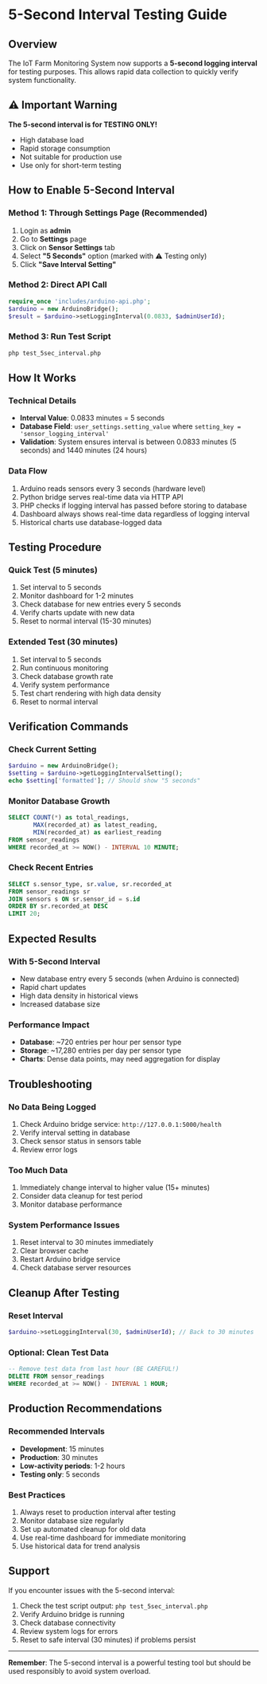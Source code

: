 # 5-Second Interval Testing Guide

## Overview
The IoT Farm Monitoring System now supports a **5-second logging interval** for testing purposes. This allows rapid data collection to quickly verify system functionality.

## ⚠️ Important Warning
**The 5-second interval is for TESTING ONLY!**
- High database load
- Rapid storage consumption
- Not suitable for production use
- Use only for short-term testing

## How to Enable 5-Second Interval

### Method 1: Through Settings Page (Recommended)
1. Login as **admin**
2. Go to **Settings** page
3. Click on **Sensor Settings** tab
4. Select **"5 Seconds"** option (marked with ⚠️ Testing only)
5. Click **"Save Interval Setting"**

### Method 2: Direct API Call
```php
require_once 'includes/arduino-api.php';
$arduino = new ArduinoBridge();
$result = $arduino->setLoggingInterval(0.0833, $adminUserId);
```

### Method 3: Run Test Script
```bash
php test_5sec_interval.php
```

## How It Works

### Technical Details
- **Interval Value**: 0.0833 minutes = 5 seconds
- **Database Field**: `user_settings.setting_value` where `setting_key = 'sensor_logging_interval'`
- **Validation**: System ensures interval is between 0.0833 minutes (5 seconds) and 1440 minutes (24 hours)

### Data Flow
1. Arduino reads sensors every 3 seconds (hardware level)
2. Python bridge serves real-time data via HTTP API
3. PHP checks if logging interval has passed before storing to database
4. Dashboard always shows real-time data regardless of logging interval
5. Historical charts use database-logged data

## Testing Procedure

### Quick Test (5 minutes)
1. Set interval to 5 seconds
2. Monitor dashboard for 1-2 minutes
3. Check database for new entries every 5 seconds
4. Verify charts update with new data
5. Reset to normal interval (15-30 minutes)

### Extended Test (30 minutes)
1. Set interval to 5 seconds
2. Run continuous monitoring
3. Check database growth rate
4. Verify system performance
5. Test chart rendering with high data density
6. Reset to normal interval

## Verification Commands

### Check Current Setting
```php
$arduino = new ArduinoBridge();
$setting = $arduino->getLoggingIntervalSetting();
echo $setting['formatted']; // Should show "5 seconds"
```

### Monitor Database Growth
```sql
SELECT COUNT(*) as total_readings, 
       MAX(recorded_at) as latest_reading,
       MIN(recorded_at) as earliest_reading
FROM sensor_readings 
WHERE recorded_at >= NOW() - INTERVAL 10 MINUTE;
```

### Check Recent Entries
```sql
SELECT s.sensor_type, sr.value, sr.recorded_at
FROM sensor_readings sr
JOIN sensors s ON sr.sensor_id = s.id
ORDER BY sr.recorded_at DESC
LIMIT 20;
```

## Expected Results

### With 5-Second Interval
- New database entry every 5 seconds (when Arduino is connected)
- Rapid chart updates
- High data density in historical views
- Increased database size

### Performance Impact
- **Database**: ~720 entries per hour per sensor type
- **Storage**: ~17,280 entries per day per sensor type
- **Charts**: Dense data points, may need aggregation for display

## Troubleshooting

### No Data Being Logged
1. Check Arduino bridge service: `http://127.0.0.1:5000/health`
2. Verify interval setting in database
3. Check sensor status in sensors table
4. Review error logs

### Too Much Data
1. Immediately change interval to higher value (15+ minutes)
2. Consider data cleanup for test period
3. Monitor database performance

### System Performance Issues
1. Reset interval to 30 minutes immediately
2. Clear browser cache
3. Restart Arduino bridge service
4. Check database server resources

## Cleanup After Testing

### Reset Interval
```php
$arduino->setLoggingInterval(30, $adminUserId); // Back to 30 minutes
```

### Optional: Clean Test Data
```sql
-- Remove test data from last hour (BE CAREFUL!)
DELETE FROM sensor_readings 
WHERE recorded_at >= NOW() - INTERVAL 1 HOUR;
```

## Production Recommendations

### Recommended Intervals
- **Development**: 15 minutes
- **Production**: 30 minutes  
- **Low-activity periods**: 1-2 hours
- **Testing only**: 5 seconds

### Best Practices
1. Always reset to production interval after testing
2. Monitor database size regularly
3. Set up automated cleanup for old data
4. Use real-time dashboard for immediate monitoring
5. Use historical data for trend analysis

## Support

If you encounter issues with the 5-second interval:
1. Check the test script output: `php test_5sec_interval.php`
2. Verify Arduino bridge is running
3. Check database connectivity
4. Review system logs for errors
5. Reset to safe interval (30 minutes) if problems persist

---
**Remember**: The 5-second interval is a powerful testing tool but should be used responsibly to avoid system overload.